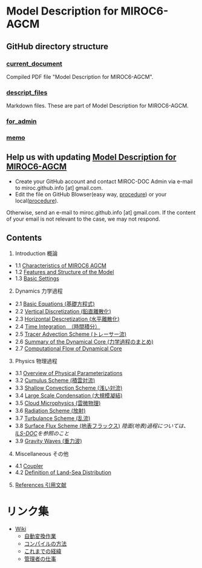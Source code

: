 # Model Description for MIROC6-AGCM

## GitHub directory structure

### [current_document](./current_document)

Compiled PDF file "Model Description for MIROC6-AGCM".

### [descript_files](./descript_files)

Markdown files. These are part of Model Description for MIROC6-AGCM.

### [for_admin](./for_admin)

### [memo](./memo)

## Help us with updating [Model Description for MIROC6-AGCM](https://github.com/MIROC-DOC/model_description/blob/master/current_document/agcm.pdf)

- Create your GitHub account and contact MIROC-DOC Admin via e-mail to miroc.github.info [at] gmail.com.
- Edit the file on GitHub Blowser(easy way, [procedure](https://github.com/MIROC-DOC/model_description/blob/develop/memo/develop.md#%E9%96%8B%E7%99%BA%E3%83%95%E3%83%AD%E3%83%BC%E7%B0%A1%E6%98%93%E7%89%88)) or your local([procedure](https://github.com/MIROC-DOC/model_description/blob/develop/memo/develop.md#%E9%96%8B%E7%99%BA%E3%83%95%E3%83%AD%E3%83%BC%E8%A9%B3%E7%B4%B0%E7%89%88%E6%96%B0%E3%81%97%E3%81%8F%E3%83%95%E3%82%A1%E3%82%A4%E3%83%AB%E3%82%92%E4%BD%9C%E3%82%8B%E5%A0%B4%E5%90%88%E8%A4%87%E6%95%B0%E3%83%95%E3%82%A1%E3%82%A4%E3%83%AB%E3%82%92%E7%B7%A8%E9%9B%86%E3%81%99%E3%82%8B%E5%A0%B4%E5%90%88%E3%81%AA%E3%81%A9)).

Otherwise, send an e-mail to miroc.github.info [at] gmail.com.
If the content of your email is not relevant to the case, we may not respond.

## Contents
1. Introduction 概論
- 1.1 [Characteristics of MIROC6 AGCM](descript_files/summary.md)
- 1.2 [Features and Structure of the Model](descript/a-intro.md)
- 1.3 [Basic Settings](descript_files/a.0-setup.md)

2. Dynamics 力学過程
- 2.1  [Basic Equations (基礎方程式)](descript_files/d.1-basic.tex)
- 2.2  [Vertical Discretization (鉛直離散化)](descript_files/d.2-vert.tex)
- 2.3  [Horizontal Descretization (水平離散化)](descript_files/d.3-hori.md)
- 2.4  [Time Integration　（時間積分）](descript_files/d.4-time.tex)
- 2.5  [Tracer Advection Scheme (トレーサー流)](descript_files/d.5-tracer.tex)
- 2.6  [Summary of the Dynamical Core (力学過程のまとめ)](descript_files/d.6-summ.md)
- 2.7  [Computational Flow of Dynamical Core](descript_files/d.7-routine.md)

3. Physics 物理過程
- 3.1 [Overview of Physical Parameterizations](descript_files/p-intro.md)
- 3.2 [Cumulus Scheme (積雲対流)](descript_files/p-cum.md)
- 3.3 [Shallow Convection Scheme (浅い対流)](descript_files/p-shallowconv.tex)
- 3.4 [Large Scale Condensation (大規模凝結)](descript_files/p-mlsc.md)
- 3.5 [Cloud Microphysics (雲微物理)](descript_files/p-cldphys.md)
- 3.6 [Radiation Scheme (放射)](descript_files/p-rad.md)
- 3.7 [Turbulance Scheme (乱流)](descript_files/p-dif.md)
- 3.8 [Surface Flux Scheme (地表フラックス)](descript_files/p-sfc.md) *陸面(地表)過程については、[ILS-DOC](https://github.com/integrated-land-simulator/model_description)を参照のこと*
- 3.9 [Gravity Waves (重力波)](descript_files/p-grav.md)

4. Miscellaneous その他
- 4.1 [Coupler](descript_files/AO-coupler.md)
- 4.2 [Definition of Land-Sea Distribution](descript_files/Model-Grid.md)

5. [References 引用文献](for_admin/convert/tex/referenc.tex)


# リンク集
-   [Wiki](../../wiki)
    -   [自動変換作業](../../wiki/自動変換作業)
    -   [コンパイルの方法](../../wiki/コンパイルの方法)
    -   [これまでの経緯](../../wiki/これまでの経緯)
    -   [管理者の仕事](../../wiki/管理者の仕事)
